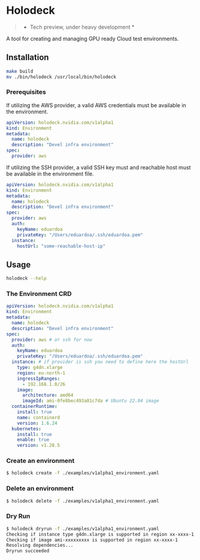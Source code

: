 # Holodeck

> * Tech preview, under heavy development *

A tool for creating and managing GPU ready Cloud test environments.

## Installation

```bash
make build
mv ./bin/holodeck /usr/local/bin/holodeck
```

### Prerequisites

If utilizing the AWS provider, a valid AWS credentials must be available in the environment.

```yaml
apiVersion: holodeck.nvidia.com/v1alpha1
kind: Environment
metadata:
  name: holodeck
  description: "Devel infra environment"
spec:
  provider: aws
```

If utilizing the SSH provider, a valid SSH key must and reachable host must be available in the environment file.

```yaml
apiVersion: holodeck.nvidia.com/v1alpha1
kind: Environment
metadata:
  name: holodeck
  description: "Devel infra environment"
spec:
  provider: aws
  auth:
    keyName: eduardoa
    privateKey: "/Users/eduardoa/.ssh/eduardoa.pem"
  instance:
    hostUrl: "some-reachable-host-ip"
```

##  Usage

```bash
holodeck --help
```

### The Environment CRD

```yaml
apiVersion: holodeck.nvidia.com/v1alpha1
kind: Environment
metadata:
  name: holodeck
  description: "Devel infra environment"
spec:
  provider: aws # or ssh for now
  auth:
    keyName: eduardoa
    privateKey: "/Users/eduardoa/.ssh/eduardoa.pem"
  instance: # if provider is ssh you need to define here the hostUrl
    type: g4dn.xlarge
    region: eu-north-1
    ingressIpRanges:
      - 192.168.1.0/26
    image:
      architecture: amd64
      imageId: ami-0fe8bec493a81c7da # Ubuntu 22.04 image
  containerRuntime:
    install: true
    name: containerd
    version: 1.6.24
  kubernetes:
    install: true
    enable: true
    version: v1.28.5
```

### Create an environment

```bash
$ holodeck create -f ./examples/v1alpha1_environment.yaml
```

### Delete an environment

```bash
$ holodeck delete -f ./examples/v1alpha1_environment.yaml
```

### Dry Run

```bash
$ holodeck dryrun -f ./examples/v1alpha1_environment.yaml
Checking if instance type g4dn.xlarge is supported in region xx-xxxx-1
Checking if image ami-xxxxxxxxx is supported in region xx-xxxx-1
Resolving dependencies...
Dryrun succeeded
```